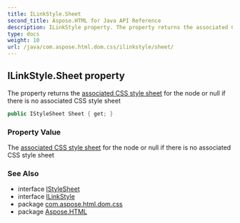 ```yaml
---
title: ILinkStyle.Sheet
second_title: Aspose.HTML for Java API Reference
description: ILinkStyle property. The property returns the associated CSS style sheet for the node or null if there is no associated CSS style sheet
type: docs
weight: 10
url: /java/com.aspose.html.dom.css/ilinkstyle/sheet/
---
```

## ILinkStyle.Sheet property

The property returns the [associated CSS style sheet](https://www.w3.org/TR/cssom-1/#associated-css-style-sheet) for the node or null if there is no associated CSS style sheet

```java
public IStyleSheet Sheet { get; }
```

### Property Value

The [associated CSS style sheet](https://www.w3.org/TR/cssom-1/#associated-css-style-sheet) for the node or null if there is no associated CSS style sheet

### See Also

* interface [IStyleSheet](../../istylesheet/)
* interface [ILinkStyle](../)
* package [com.aspose.html.dom.css](../../../com.aspose.html.dom.css/)
* package [Aspose.HTML](../../../)
